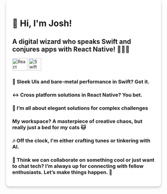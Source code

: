   <div style="background: white; border-radius: 10px; box-shadow: 0 4px 8px 0 rgba(0,0,0,0.2); max-width: 600px; margin: -50px auto; padding: 20px;">
    <h1>👋 Hi, I'm Josh!</h1>
    <h2>
      A digital wizard who speaks Swift and conjures apps with React
      Native! 🧙‍♂️✨
    </h2>
    <img
      src="https://upload.wikimedia.org/wikipedia/commons/thumb/a/a7/React-icon.svg/1200px-React-icon.svg.png"
      alt="React Native"
      width="50"
      height="40"
    />
    <img
      src="https://cdn4.iconfinder.com/data/icons/social-media-logos-6/512/23-swift-1024.png"
      alt="Swift"
      width="40"
      height="40"
    />
    <h3>
      📱 Sleek UIs and bare-metal performance in Swift? Got it.
    </h3>
    <h3>
      ↔️ Cross platform solutions in React Native? You bet.
    </h3>
    <h3>
      🔧 I’m all about elegant solutions for complex challenges
    </h3>
    <h3>
    My workspace? A masterpiece of creative chaos, but really just a bed for my cats 🐱
    </h3>
    <h3>
      🎶 Off the clock, I'm either crafting tunes or tinkering with AI.
    </h3>
    <h3>
      🤝 Think we can collaborate on something cool or just want to
      chat tech? I’m always up for connecting with fellow
      enthusiasts. Let’s make things happen. 🚀
    </h3>
  </div>
